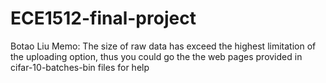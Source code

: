 # ECE1512-final-project
Botao Liu 
Memo:
The size of raw data has exceed the highest limitation of the uploading option, thus you could go the the web 
pages provided in cifar-10-batches-bin files for help
